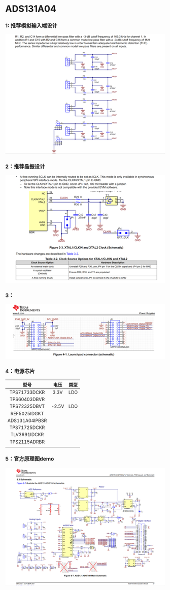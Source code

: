 # ADS131A04

### 1: 推荐模拟输入端设计

![image-20220118193551149](ADS131A04/IMG/image-20220118193551149.png)

### 2：推荐晶振设计

![image-20220118215858907](ADS131A04/IMG/image-20220118215858907.png)

### 3：

![image-20220118220251651](ADS131A04/IMG/image-20220118220251651.png)

### 4：电源芯片

|      型号      | 电压  | 类型 |
| :------------: | :---: | :--: |
|  TPS71733DCKR  | 3.3V  | LDO  |
|  TPS60403DBVR  |       |      |
|  TPS72325DBVT  | -2.5V | LDO  |
|  REF5025IDGKT  |       |      |
| ADS131A04IPBSR |       |      |
|  TPS71725DCKR  |       |      |
|  TLV3691IDCKR  |       |      |
|  TPS2115ADRBR  |       |      |
|                |       |      |

### 5：官方原理图demo

![image-20220118221931894](ADS131A04/IMG/image-20220118221931894.png)